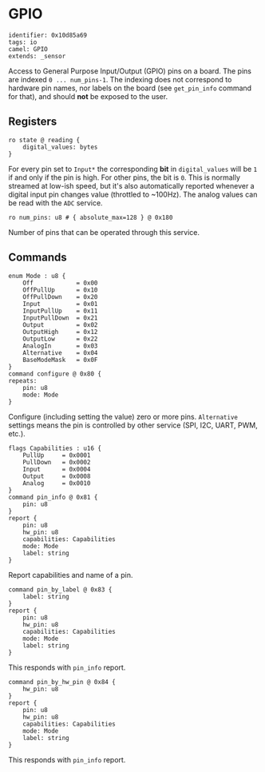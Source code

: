 # GPIO

    identifier: 0x10d85a69
    tags: io
    camel: GPIO
    extends: _sensor

Access to General Purpose Input/Output (GPIO) pins on a board.
The pins are indexed `0 ... num_pins-1`.
The indexing does not correspond to hardware pin names, nor labels on the board (see `get_pin_info` command for that),
and should **not** be exposed to the user.

## Registers

    ro state @ reading {
        digital_values: bytes
    }

For every pin set to `Input*` the corresponding **bit** in `digital_values` will be `1` if and only if
the pin is high.
For other pins, the bit is `0`.
This is normally streamed at low-ish speed, but it's also automatically reported whenever
a digital input pin changes value (throttled to ~100Hz).
The analog values can be read with the `ADC` service.

    ro num_pins: u8 # { absolute_max=128 } @ 0x180

Number of pins that can be operated through this service.


## Commands

    enum Mode : u8 {
        Off            = 0x00
        OffPullUp      = 0x10
        OffPullDown    = 0x20
        Input          = 0x01
        InputPullUp    = 0x11
        InputPullDown  = 0x21
        Output         = 0x02
        OutputHigh     = 0x12
        OutputLow      = 0x22
        AnalogIn       = 0x03
        Alternative    = 0x04
        BaseModeMask   = 0x0F
    }
    command configure @ 0x80 {
    repeats:
        pin: u8
        mode: Mode
    }

Configure (including setting the value) zero or more pins.
`Alternative` settings means the pin is controlled by other service (SPI, I2C, UART, PWM, etc.).

    flags Capabilities : u16 {
        PullUp     = 0x0001
        PullDown   = 0x0002
        Input      = 0x0004
        Output     = 0x0008
        Analog     = 0x0010
    }
    command pin_info @ 0x81 {
        pin: u8
    }
    report {
        pin: u8
        hw_pin: u8
        capabilities: Capabilities
        mode: Mode
        label: string
    }

Report capabilities and name of a pin.

    command pin_by_label @ 0x83 {
        label: string
    }
    report {
        pin: u8
        hw_pin: u8
        capabilities: Capabilities
        mode: Mode
        label: string
    }

This responds with `pin_info` report.

    command pin_by_hw_pin @ 0x84 {
        hw_pin: u8
    }
    report {
        pin: u8
        hw_pin: u8
        capabilities: Capabilities
        mode: Mode
        label: string
    }

This responds with `pin_info` report.
